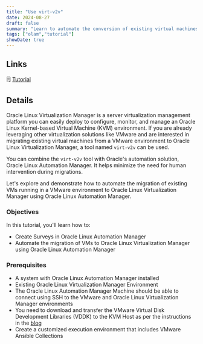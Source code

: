 ```yaml
---
title: "Use virt-v2v"
date: 2024-08-27
draft: false
summary: "Learn to automate the conversion of existing virtual machines using virt-v2v with Oracle Linux Automation Manager."
tags: ["olam","tutorial"]
showDate: true
---
```


## Links

:spiral_notepad: [Tutorial](https://docs.oracle.com/en/learn/olam-virt-v2v/)

## Details

Oracle Linux Virtualization Manager is a server virtualization management platform you can easily deploy to configure, monitor, and manage an Oracle Linux Kernel-based Virtual Machine (KVM) environment. If you are already leveraging other virtualization solutions like VMware and are interested in migrating existing virtual machines from a VMware environment to Oracle Linux Virtualization Manager, a tool named `virt-v2v` can be used.

You can combine the `virt-v2v` tool with Oracle's automation solution, Oracle Linux Automation Manager. It helps minimize the need for human intervention during migrations.

Let's explore and demonstrate how to automate the migration of existing VMs running in a VMware environment to Oracle Linux Virtualization Manager using Oracle Linux Automation Manager.

### Objectives

In this tutorial, you'll learn how to:

- Create Surveys in Oracle Linux Automation Manager
- Automate the migration of VMs to Oracle Linux Virtualization Manager using Oracle Linux Automation Manager

### Prerequisites

- A system with Oracle Linux Automation Manager installed
- Existing Oracle Linux Virtualization Manager Environment
- The Oracle Linux Automation Manager Machine should be able to connect using SSH to the VMware and Oracle Linux Virtualization Manager environments
- You need to download and transfer the VMware Virtual Disk Development Libraries (VDDK) to the KVM Host as per the instructions in the [blog](https://blogs.oracle.com/linux/post/oracle-linux-virtualization-manager-importing-virtual-machines-from-vcenter)
- Create a customized execution environment that includes VMware Ansible Collections
